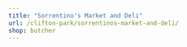 ```yaml
---
title: "Sorrentino's Market and Deli"
url: /clifton-park/sorrentinos-market-and-deli/
shop: butcher
---
```

